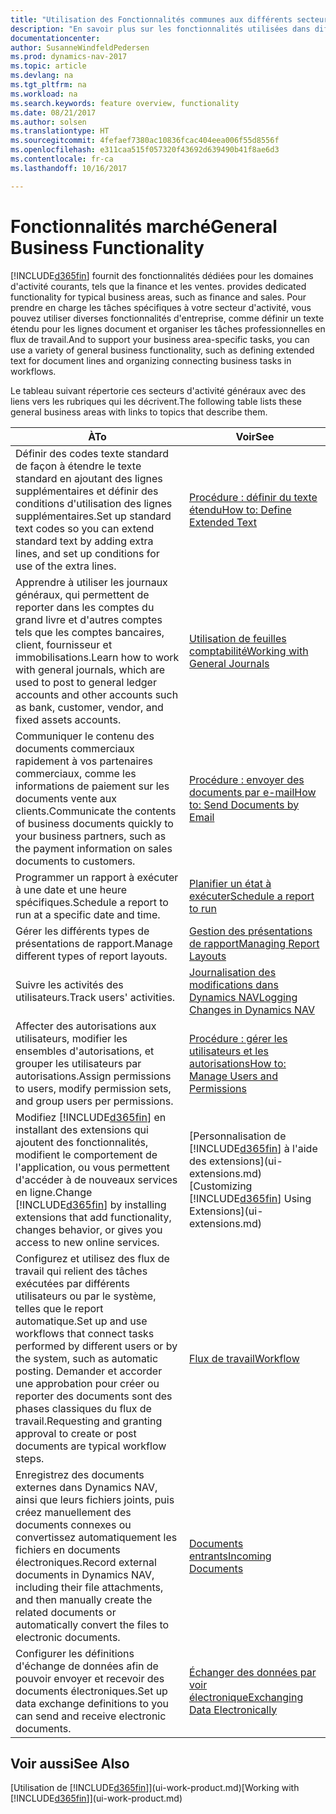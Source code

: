 ```yaml
---
title: "Utilisation des Fonctionnalités communes aux différents secteurs d'activité"
description: "En savoir plus sur les fonctionnalités utilisées dans différents secteurs d'activité dans Dynamics NAV."
documentationcenter: 
author: SusanneWindfeldPedersen
ms.prod: dynamics-nav-2017
ms.topic: article
ms.devlang: na
ms.tgt_pltfrm: na
ms.workload: na
ms.search.keywords: feature overview, functionality
ms.date: 08/21/2017
ms.author: solsen
ms.translationtype: HT
ms.sourcegitcommit: 4fefaef7380ac10836fcac404eea006f55d8556f
ms.openlocfilehash: e311caa515f057320f43692d639490b41f8ae6d3
ms.contentlocale: fr-ca
ms.lasthandoff: 10/16/2017

---
```

# <a name="general-business-functionality"></a><span data-ttu-id="57627-103">Fonctionnalités marché</span><span class="sxs-lookup"><span data-stu-id="57627-103">General Business Functionality</span></span>
[!INCLUDE[d365fin](includes/d365fin_md.md)]<span data-ttu-id="57627-104"> fournit des fonctionnalités dédiées pour les domaines d'activité courants, tels que la finance et les ventes.</span><span class="sxs-lookup"><span data-stu-id="57627-104"> provides dedicated functionality for typical business areas, such as finance and sales.</span></span> <span data-ttu-id="57627-105">Pour prendre en charge les tâches spécifiques à votre secteur d'activité, vous pouvez utiliser diverses fonctionnalités d'entreprise, comme définir un texte étendu pour les lignes document et organiser les tâches professionnelles en flux de travail.</span><span class="sxs-lookup"><span data-stu-id="57627-105">And to support your business area-specific tasks, you can use a variety of general business functionality, such as defining extended text for document lines and organizing connecting business tasks in workflows.</span></span>

<span data-ttu-id="57627-106">Le tableau suivant répertorie ces secteurs d'activité généraux avec des liens vers les rubriques qui les décrivent.</span><span class="sxs-lookup"><span data-stu-id="57627-106">The following table lists these general business areas with links to topics that describe them.</span></span>

| <span data-ttu-id="57627-107">À</span><span class="sxs-lookup"><span data-stu-id="57627-107">To</span></span> | <span data-ttu-id="57627-108">Voir</span><span class="sxs-lookup"><span data-stu-id="57627-108">See</span></span> |
| --- | --- |
| <span data-ttu-id="57627-109">Définir des codes texte standard de façon à étendre le texte standard en ajoutant des lignes supplémentaires et définir des conditions d'utilisation des lignes supplémentaires.</span><span class="sxs-lookup"><span data-stu-id="57627-109">Set up standard text codes so you can extend standard text by adding extra lines, and set up conditions for use of the extra lines.</span></span> |[<span data-ttu-id="57627-110">Procédure : définir du texte étendu</span><span class="sxs-lookup"><span data-stu-id="57627-110">How to: Define Extended Text</span></span>](ui-how-define-ext-text.md) |
| <span data-ttu-id="57627-111">Apprendre à utiliser les journaux généraux, qui permettent de reporter dans les comptes du grand livre et d'autres comptes tels que les comptes bancaires, client, fournisseur et immobilisations.</span><span class="sxs-lookup"><span data-stu-id="57627-111">Learn how to work with general journals, which are used to post to general ledger accounts and other accounts such as bank, customer, vendor, and fixed assets accounts.</span></span> |[<span data-ttu-id="57627-112">Utilisation de feuilles comptabilité</span><span class="sxs-lookup"><span data-stu-id="57627-112">Working with General Journals</span></span>](ui-work-general-journals.md) |
| <span data-ttu-id="57627-113">Communiquer le contenu des documents commerciaux rapidement à vos partenaires commerciaux, comme les informations de paiement sur les documents vente aux clients.</span><span class="sxs-lookup"><span data-stu-id="57627-113">Communicate the contents of business documents quickly to your business partners, such as the payment information on sales documents to customers.</span></span> |[<span data-ttu-id="57627-114">Procédure : envoyer des documents par e-mail</span><span class="sxs-lookup"><span data-stu-id="57627-114">How to: Send Documents by Email</span></span>](ui-how-send-documents-email.md) |
| <span data-ttu-id="57627-115">Programmer un rapport à exécuter à une date et une heure spécifiques.</span><span class="sxs-lookup"><span data-stu-id="57627-115">Schedule a report to run at a specific date and time.</span></span> |[<span data-ttu-id="57627-116">Planifier un état à exécuter</span><span class="sxs-lookup"><span data-stu-id="57627-116">Schedule a report to run</span></span>](ui-work-report.md#ScheduleReport) |
| <span data-ttu-id="57627-117">Gérer les différents types de présentations de rapport.</span><span class="sxs-lookup"><span data-stu-id="57627-117">Manage different types of report layouts.</span></span> |[<span data-ttu-id="57627-118">Gestion des présentations de rapport</span><span class="sxs-lookup"><span data-stu-id="57627-118">Managing Report Layouts</span></span>](ui-manage-report-layouts.md) |
| <span data-ttu-id="57627-119">Suivre les activités des utilisateurs.</span><span class="sxs-lookup"><span data-stu-id="57627-119">Track users' activities.</span></span>|[<span data-ttu-id="57627-120">Journalisation des modifications dans Dynamics NAV</span><span class="sxs-lookup"><span data-stu-id="57627-120">Logging Changes in Dynamics NAV</span></span>](across-log-changes.md)|
|<span data-ttu-id="57627-121">Affecter des autorisations aux utilisateurs, modifier les ensembles d'autorisations, et grouper les utilisateurs par autorisations.</span><span class="sxs-lookup"><span data-stu-id="57627-121">Assign permissions to users, modify permission sets, and group users per permissions.</span></span>|[<span data-ttu-id="57627-122">Procédure : gérer les utilisateurs et les autorisations</span><span class="sxs-lookup"><span data-stu-id="57627-122">How to: Manage Users and Permissions</span></span>](ui-how-users-permissions.md)|
| <span data-ttu-id="57627-123">Modifiez [!INCLUDE[d365fin](includes/d365fin_md.md)] en installant des extensions qui ajoutent des fonctionnalités, modifient le comportement de l'application, ou vous permettent d'accéder à de nouveaux services en ligne.</span><span class="sxs-lookup"><span data-stu-id="57627-123">Change [!INCLUDE[d365fin](includes/d365fin_md.md)] by installing extensions that add functionality, changes behavior, or gives you access to new online services.</span></span> |<span data-ttu-id="57627-124">[Personnalisation de [!INCLUDE[d365fin](includes/d365fin_md.md)] à l'aide des extensions](ui-extensions.md)</span><span class="sxs-lookup"><span data-stu-id="57627-124">[Customizing [!INCLUDE[d365fin](includes/d365fin_md.md)] Using Extensions](ui-extensions.md)</span></span> |
|<span data-ttu-id="57627-125">Configurez et utilisez des flux de travail qui relient des tâches exécutées par différents utilisateurs ou par le système, telles que le report automatique.</span><span class="sxs-lookup"><span data-stu-id="57627-125">Set up and use workflows that connect tasks performed by different users or by the system, such as automatic posting.</span></span> <span data-ttu-id="57627-126">Demander et accorder une approbation pour créer ou reporter des documents sont des phases classiques du flux de travail.</span><span class="sxs-lookup"><span data-stu-id="57627-126">Requesting and granting approval to create or post documents are typical workflow steps.</span></span>|[<span data-ttu-id="57627-127">Flux de travail</span><span class="sxs-lookup"><span data-stu-id="57627-127">Workflow</span></span>](across-workflow.md)|
|<span data-ttu-id="57627-128">Enregistrez des documents externes dans Dynamics NAV, ainsi que leurs fichiers joints, puis créez manuellement des documents connexes ou convertissez automatiquement les fichiers en documents électroniques.</span><span class="sxs-lookup"><span data-stu-id="57627-128">Record external documents in Dynamics NAV, including their file attachments, and then manually create the related documents or automatically convert the files to electronic documents.</span></span>|[<span data-ttu-id="57627-129">Documents entrants</span><span class="sxs-lookup"><span data-stu-id="57627-129">Incoming Documents</span></span>](across-income-documents.md)|
| <span data-ttu-id="57627-130">Configurer les définitions d'échange de données afin de pouvoir envoyer et recevoir des documents électroniques.</span><span class="sxs-lookup"><span data-stu-id="57627-130">Set up data exchange definitions to you can send and receive electronic documents.</span></span> |[<span data-ttu-id="57627-131">Échanger des données par voir électronique</span><span class="sxs-lookup"><span data-stu-id="57627-131">Exchanging Data Electronically</span></span>](across-data-exchange.md) |

## <a name="see-also"></a><span data-ttu-id="57627-132">Voir aussi</span><span class="sxs-lookup"><span data-stu-id="57627-132">See Also</span></span>
<span data-ttu-id="57627-133">[Utilisation de [!INCLUDE[d365fin](includes/d365fin_md.md)]](ui-work-product.md)</span><span class="sxs-lookup"><span data-stu-id="57627-133">[Working with [!INCLUDE[d365fin](includes/d365fin_md.md)]](ui-work-product.md)</span></span>

